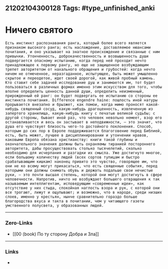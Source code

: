 21202104300128
Tags: #type_unfinished_anki 
---
# Ничего святого

    Есть инстинкт распознавания ранга, который более всего является признаком высокого ранга; есть наслаждение, доставляемое нюансами почитания, и оно указывает на знатное происхождение и связанные с ним привычки. Утонченность, доброкачественность и возвышенность души подвергается опасному испытанию, когда перед ней проходит нечто принадлежащее к первому рангу, но еще не защищенное возбуждающим трепет авторитетом от нахального обращения и грубостей: когда нечто ничем не отмеченное, неразгаданное, испытующее, быть может умышленно скрытое и переодетое, идет своей дорогой, как живой пробный камень. Кто ставит себе задачей исследование душ и занимается им, тот будет пользоваться в различных формах именно этим искусством для того, чтобы вполне определить ценность данной души, определить неизменный, прирожденный ей ранг: он будет подвергать ее испытанию со стороны ее инстинкта почитания. Difference engendre haine: пошлость иной натуры прорывается внезапно и брызжет, как помои, когда мимо проносят какой-нибудь священный сосуд, какую-нибудь драгоценность, извлеченную из запертого хранилища, какую-нибудь книгу с печатью великой судьбы; с другой стороны, бывает иной раз, что человек невольно немеет, взор его останавливается и весь он застывает в неподвижности, – это значит, что душа его чувствует близость чего-то достойного поклонения. Способ, которым до сих пор в Европе поддерживается благоговение перед Библией, есть, быть может, лучшее в дисциплинировании и утончении нравов, каковыми Европа обязана христианству: книги такой глубины и окончательного значения должны быть охраняемы тиранией постороннего авторитета, дабы просуществовать столько тысячелетий, сколько необходимо для исчерпания и разгадки их смысла. Уже достигнуто многое, если большому количеству людей (всех сортов тупицам и быстро срабатывающим кишкам) наконец привито это чувство, говорящее им, что они не ко всему могут прикасаться, что есть священные события, перед которыми они должны снимать обувь и держать подальше свои нечистые руки, – это почти высшая степень, которой они могут достигнуть в сфере человечности. Напротив, ничто не возбуждает большего отвращения к так называемым интеллигентам, исповедующим «современные идеи», как отсутствие у них стыда, спокойная наглость взора и рук, с которой они все трогают, лижут и ощупывают; и возможно, что в народе, среди низших слоев, именно у крестьян, нынче сравнительно гораздо больше благородства вкуса и такта в почитании, чем у читающего газеты умственного полусвета, у образованных людей.

---
### Zero-Links
- [[00 (book) По ту сторону Добра и Зла]]
---
### Links
-
